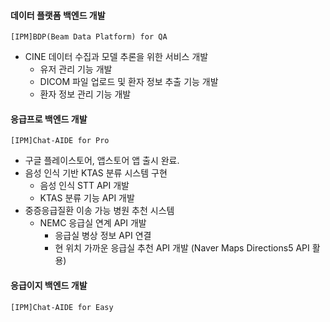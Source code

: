 #### 데이터 플랫폼 백엔드 개발
`[IPM]BDP(Beam Data Platform) for QA`
  - CINE 데이터 수집과 모델 추론을 위한 서비스 개발
    - 유저 관리 기능 개발
    - DICOM 파일 업로드 및 환자 정보 추출 기능 개발
    - 환자 정보 관리 기능 개발
   
#### 응급프로 백엔드 개발
`[IPM]Chat-AIDE for Pro`
  - 구글 플레이스토어, 앱스토어 앱 출시 완료.
  - 음성 인식 기반 KTAS 분류 시스템 구현
    - 음성 인식 STT API 개발
    - KTAS 분류 기능 API 개발
  - 중증응급질환 이송 가능 병원 추천 시스템
    - NEMC 응급실 연계 API 개발 
      - 응급실 병상 정보 API 연결
      - 현 위치 가까운 응급실 추천 API 개발 (Naver Maps Directions5 API 활용)
    
#### 응급이지 백엔드 개발
`[IPM]Chat-AIDE for Easy`
